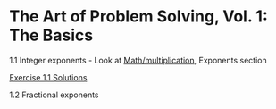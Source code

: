 # The Art of Problem Solving, Vol. 1: The Basics

1.1 Integer exponents - Look at [Math/multiplication](../Math/multiplication.md), Exponents section

[Exercise 1.1 Solutions](../static/Books/exercises_solution_1.1.jpg)

1.2 Fractional exponents

